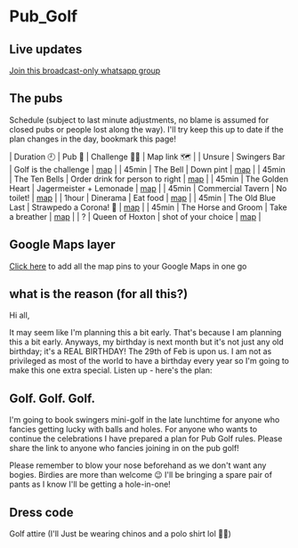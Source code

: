 # Pub_Golf


## Live updates

[Join this broadcast-only whatsapp group](https://chat.whatsapp.com/L9BKVnTmgAXAnZhiBaufdC)

## The pubs

Schedule (subject to last minute adjustments, no blame is assumed for closed pubs or people lost along the way). I'll try keep this up to date if the plan changes in the day, bookmark this page!

| Duration 🕘 | Pub 🍺 | Challenge 🦸‍♂️ | Map link 🗺 |
| Unsure | Swingers Bar | Golf is the challenge | [map](https://goo.gl/maps/YuwrDtq9u3vu18xd9) |
| 45min | The Bell | Down pint | [map](https://goo.gl/maps/v7uVsGQFNNNMs7NY6) |
| 45min | The Ten Bells | Order drink for person to right | [map](https://g.page/TheTenBellsE1?share) |
| 45min | The Golden Heart | Jagermeister + Lemonade | [map](https://goo.gl/maps/RxzWp48Pw2EVK2bL6) |
| 45min | Commercial Tavern | No toilet! | [map](https://goo.gl/maps/M4BKgpEJYnJaEHuS8) |
| 1hour | Dinerama | Eat food | [map](https://goo.gl/maps/mpUFMQT7wWFMxtgp7) |
| 45min | The Old Blue Last | Strawpedo a Corona! 👀 | [map](https://goo.gl/maps/WguKYDaeFB5xicGS8) |
| 45min | The Horse and Groom | Take a breather | [map](https://goo.gl/maps/oog9RDtYShPXNkQd9) |
| ? | Queen of Hoxton | shot of your choice | [map](https://goo.gl/maps/tJiL8Sg6WRP4LKdz5) |

## Google Maps layer

[Click here](https://www.google.com/maps/d/viewer?mid=13w1lNalyaew964YJL6apaskcetZz3lqW&ll=51.51919237297246%2C-0.07482464067948058&z=16) to add all the map pins to your Google Maps in one go

## what is the reason (for all this?)

Hi all,

It may seem like I'm planning this a bit early. That's because I am planning this a bit early. Anyways, my birthday is next month but it's not just any old birthday; it's a REAL BIRTHDAY! The 29th of Feb is upon us. I am not as privileged as most of the world to have a birthday every year so I'm going to make this one extra special. Listen up - here's the plan:

## Golf. Golf. Golf. 

I'm going to book swingers mini-golf in the late lunchtime for anyone who fancies getting lucky with balls and holes.
For anyone who wants to continue the celebrations I have prepared a plan for Pub Golf rules. Please share the link to anyone who fancies joining in on the pub golf! 

Please remember to blow your nose beforehand as we don't want any bogies. Birdies are more than welcome 😉
I'll be bringing a spare pair of pants as I know I'll be getting a hole-in-one!

## Dress code

Golf attire (I'll Just be wearing chinos and a polo shirt lol 🤷‍♂️)

